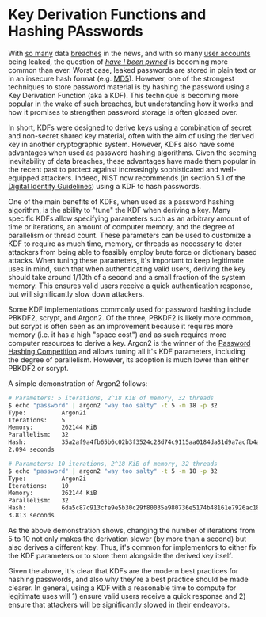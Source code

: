 # Key Derivation Functions and Hashing PAsswords

With [so many](https://www.troyhunt.com/inside-the-massive-711-million-record-onliner-spambot-dump/) data [breaches](https://www.devicelock.com/blog/2960.html) in the news, and with so many [user accounts](https://www.nytimes.com/2016/12/14/technology/yahoo-hack.html?mcubz=3) being leaked, the question of *[have I been pwned](https://haveibeenpwned.com)* is becoming more common than ever. Worst case, leaked passwords are stored in plain text or in an insecure hash format (e.g. [MD5](https://www.schneier.com/cgi-bin/mt/mt-search.cgi?search=MD5&__mode=tag&IncludeBlogs=2&limit=10&page=1)). However, one of the strongest techniques to store password material is by hashing the password using a Key Derivation Function (aka a KDF). This technique is becoming more popular in the wake of such breaches, but understanding how it works and how it promises to strengthen password storage is often glossed over.

In short, KDFs were designed to derive keys using a combination of secret and non-secret shared key material, often with the aim of using the derived key in another cryptographic system. However, KDFs also have some advantages when used as password hashing algorithms. Given the seeming inevitability of data breaches, these advantages have made them popular in the recent past to protect against increasingly sophisticated and well-equipped attackers. Indeed, NIST now recommends (in section 5.1 of the [Digital Identify Guidelines](http://nvlpubs.nist.gov/nistpubs/SpecialPublications/NIST.SP.800-63b.pdf)) using a KDF to hash passwords.

One of the main benefits of KDFs, when used as a password hashing algorithm, is the ability to "tune" the KDF when deriving a key. Many specific KDFs allow specifying parameters such as an arbitrary amount of time or iterations, an amount of computer memory, and the degree of parallelism or thread count. These parameters can be used to customize a KDF to require as much time, memory, or threads as necessary to deter attackers from being able to feasibly employ brute force or dictionary based attacks. When tuning these parameters, it's important to keep legitimate uses in mind, such that when authenticating valid users, deriving the key should take around 1/10th of a second and a small fraction of the system memory. This ensures valid users receive a quick authentication response, but will significantly slow down attackers.

Some KDF implementations commonly used for password hashing include PBKDF2, scrypt, and Argon2. Of the three, PBKDF2 is likely more common, but scrypt is often seen as an improvement because it requires more memory (i.e. it has a high "space cost") and as such requires more computer resources to derive a key. Argon2 is the winner of the [Password Hashing Competition](https://password-hashing.net) and allows tuning all it's KDF parameters, including the degree of parallelism. However, its adoption is much lower than either PBKDF2 or scrypt.

A simple demonstration of Argon2 follows:

```bash
# Parameters: 5 iterations, 2^18 KiB of memory, 32 threads
$ echo "password" | argon2 "way too salty" -t 5 -m 18 -p 32
Type:          Argon2i
Iterations:    5
Memory:        262144 KiB
Parallelism:   32
Hash:          35a2af9a4fb65b6c02b3f3524c28d74c9115aa0184da81d9a7acfb4a69b8f0e9
2.094 seconds

# Parameters: 10 iterations, 2^18 KiB of memory, 32 threads
$ echo "password" | argon2 "way too salty" -t 5 -m 18 -p 32
Type:          Argon2i
Iterations:    10
Memory:        262144 KiB
Parallelism:   32
Hash:          6da5c87c913cfe9e5b30c29f80035e980736e5174b48161e7926ac18280e907d
3.813 seconds
```

As the above demonstration shows, changing the number of iterations from 5 to 10 not only makes the derivation slower (by more than a second) but also derives a different key. Thus, it's common for implementors to either fix the KDF parameters or to store them alongside the derived key itself.

Given the above, it's clear that KDFs are the modern best practices for hashing passwords, and also why they're a best practice should be made clearer. In general, using a KDF with a reasonable time to compute for legitimate uses will 1) ensure valid users receive a quick response and 2) ensure that attackers will be significantly slowed in their endeavors.
